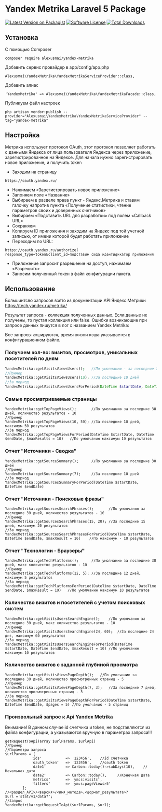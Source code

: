 # Yandex Metrika Laravel 5 Package

[![Latest Version on Packagist][ico-version]][link-packagist]
[![Software License][ico-license]](LICENSE.md)
[![Total Downloads][ico-downloads]][link-downloads]

## Установка

С помощью Composer

```
composer require alexusmai/yandex-metrika
```

Добавить сервис провайдер в app/config/app.php

```
Alexusmai\YandexMetrika\YandexMetrikaServiceProvider::class,
```

Добавить алиас

```
'YandexMetrika' => Alexusmai\YandexMetrika\YandexMetrikaFacade::class,
```

Публикуем файл настроек

```
php artisan vendor:publish --provider="Alexusmai\YandexMetrika\YandexMetrikaServiceProvider" --tag="yandex-metrika"
```

## Настройка

Метрика использует протокол OAuth, этот протокол позволяет работать с данными Яндекса от лица пользователя Яндекса через приложение, зарегистрированное на Яндексе.
Для начала нужно зарегистрировать новое приложение, и получить token

- Заходим на страницу 
```
https://oauth.yandex.ru/
```
- Нажимаем «Зарегистрировать новое приложение»
- Запоняем поле «Название»
- Выбираем в разделе права пункт - Яндекс.Метрика и ставим галочку напротив пункта «Получение статистики, чтение параметров своих и доверенных счетчиков»
- Выбираем «Подставить URL для разработки» под полем «Callback URL»
- Сохраняем
- Копируем ID приложения и заходим на Яндекс под той учетной записью, от имени которой будет работать приложение
- Переходим по URL: 
```
https://oauth.yandex.ru/authorize?response_type=token&client_id=подставим сюда идентификатор приложения
```
- Приложение запросит разрешение на доступ, нажимаем «Разрешить»
- Заносим полученный токен в файл конфигурации пакета.


## Использование

Большинтсво запросов взято из документации API Яндекс Метрики https://tech.yandex.ru/metrika/

Результат запроса - коллекция полученных данных.
Если данные не получены, то пустая коллекция или false.
Ошибки возникающие при запросе данных пишутся в лог с названием Yandex Metrika:

Все запросы кэшируются, время жизни кэша указывается в конфигурационном файле.

### Получаем кол-во: визитов, просмотров, уникальных посетителей по дням

```php
YandexMetrika::getVisitsViewsUsers();   //По умолчанию - за последние 30 дней
//Пример
YandexMetrika::getVisitsViewsUsers(10); //За последние 10 дней
//За период
YandexMetrika::getVisitsViewsUsersForPeriod(DateTime $startDate, DateTime $endDate) //За указанный период
```

### Самые просматриваемые страницы

```
YandexMetrika::getTopPageViews();       //По умолчанию за последние 30 дней, количество результатов - 10
//Пример
YandexMetrika::getTopPageViews(10, 50); //За последние 10 дней, максимум 50 результатов
//За период
YandexMetrika::getTopPageViewsForPeriod(DateTime $startDate, DateTime $endDate, $maxResults = 10)   //По умолчанию максимум 10 результатов
```

### Отчет "Источники - Сводка"

```
YandexMetrika::getSourceSummary();      //По умолчанию за последние 30 дней
//Пример
YandexMetrika::getSourceSummary(7);     //За последние 10 дней
//За период
YandexMetrika::getSourcesSummaryForPeriod(DateTime $startDate, DateTime $endDate)
```

### Отчет "Источники - Поисковые фразы"

```
YandexMetrika::getSourcesSearchPhrases();       //По умолчанию за последние 30 дней, количество результатов - 10
//Пример
YandexMetrika::getSourcesSearchPhrases(15, 20); //За последние 15 дней, максимум 20 результатов
//За период
YandexMetrika::getSourcesSearchPhrasesForPeriod(DateTime $startDate, DateTime $endDate, $maxResult = 10)    //По максимум - 10 результатов
```

###  Отчет "Технологии - Браузеры"

```
YandexMetrika::getTechPlatforms();      //По умолчанию за последние 30 дней, макс количество результатов - 10
//Пример
YandexMetrika::getTechPlatforms(12, 5); //За последние 12 дней, максимум 5 результатов
//За период
YandexMetrika::getTechPlatformsForPeriod(DateTime $startDate, DateTime $endDate, $maxResult = 10)   //По умолчанию максимум 10 результатов
```

### Количество визитов и посетителей с учетом поисковых систем

```
YandexMetrika::getVisitsUsersSearchEngine();    //По умолчанию за последние 30 дней, макс количество результатов - 10
//Пример
YandexMetrika::getVisitsUsersSearchEngine(24, 60);  //За последние 24 дня, максимум 60 результатов
//За период
YandexMetrika::getVisitsUsersSearchEngineForPeriod(DateTime $startDate, DateTime $endDate, $maxResult = 10) //По умолчанию максимум 10 результатов
```

### Количество визитов с заданной глубиной просмотра

```
YandexMetrika::getVisitsViewsPageDepth();   //По умолчанию за последние 30 дней, количество просмотренных страниц - 5
//Пример
YandexMetrika::getVisitsViewsPageDepth(7, 3);   //За последние 7 дней, количество просмотренных страниц - 3
//За период
YandexMetrika::getVisitsViewsPageDepthForPeriod(DateTime $startDate, DateTime $endDate, $pages = 5) //По умолчанию - 5 страниц
```

### Произвольный запрос к Api Yandex Metrika

Внимание! В данном случае id счетчика и token, не подставляются из файла конфигурации, а указываются вручную в параметрах запроса!!!

```
getRequestToApi(array $urlParams, $urlApi)
//Пример
//Параметры запроса
$urlParams = [
            'ids'           => '123456',    //id счетчика
            'oauth_token'   => '123456',    //oauth token
            'date1'         => Carbon::today()->subDays(10),    //Начальная дата
            'date2'         => Carbon::today(),     //Конечная дата
            'metrics'       => 'ym:s:visits',
            'filters'       => 'ym:s:pageViews>5'
        ];
//<раздел_API>/<версия>/<имя_метода>.<формат_результата>?
$url ='stat/v1/data?';
//Запрос
YandexMetrika::getRequestToApi($urlParams, $url);
```

[ico-version]: https://img.shields.io/packagist/v/alexusmai/yandex-metrika.svg?style=flat-square
[ico-license]: https://img.shields.io/badge/license-MIT-brightgreen.svg?style=flat-square
[ico-downloads]: https://img.shields.io/packagist/dt/alexusmai/yandex-metrika.svg?style=flat-square

[link-packagist]: https://packagist.org/packages/alexusmai/yandex-metrika
[link-downloads]: https://packagist.org/packages/alexusmai/yandex-metrika
[link-author]: https://github.com/alexusmai
